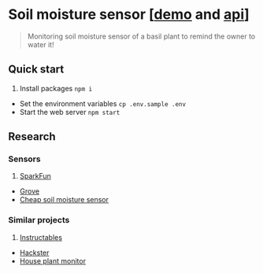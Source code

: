 # Soil moisture sensor [[demo](https://basil-sayanee.rhcloud.com/) and [api](https://basil-sayanee.rhcloud.com/api)]

> Monitoring soil moisture sensor of a basil plant to remind the owner to water it!

## Quick start

1. Install packages `npm i`
- Set the environment variables `cp .env.sample .env`
- Start the web server `npm start`

## Research

### Sensors

1. [SparkFun](https://www.sparkfun.com/products/13322)
- [Grove](http://www.seeedstudio.com/wiki/Grove_-_Moisture_Sensor)
- [Cheap soil moisture sensor](http://gardenbot.org/howTo/soilMoisture/)

### Similar projects

1. [Instructables](http://www.instructables.com/id/Soil-Moisture-Sensor/)
- [Hackster](https://www.hackster.io/search?q=soil+moisture)
- [House plant monitor](https://learn.sparkfun.com/tutorials/sparkfun-inventors-kit-for-photon-experiment-guide/experiment-3-houseplant-monitor)
